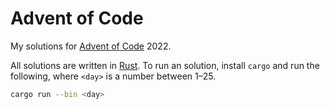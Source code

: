 # Advent of Code

My solutions for [Advent of Code](https://adventofcode.com) 2022.

All solutions are written in [Rust](https://www.rust-lang.org). To run an solution, install `cargo` and run the following, where `<day>` is a number between 1–25.

```bash
cargo run --bin <day>
```
